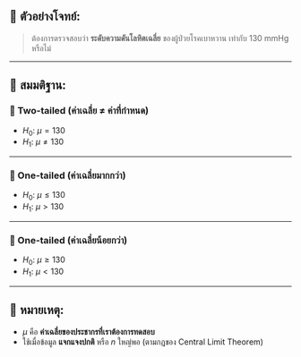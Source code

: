 ## 🧪 ตัวอย่างโจทย์:

> ต้องการตรวจสอบว่า **ระดับความดันโลหิตเฉลี่ย** ของผู้ป่วยโรคเบาหวาน เท่ากับ 130 mmHg หรือไม่

---

## 🧠 สมมติฐาน:

### 🔸 Two-tailed (ค่าเฉลี่ย ≠ ค่าที่กำหนด)

* $H_0$: $\mu = 130$
* $H_1$: $\mu \ne 130$

---

### 🔸 One-tailed (ค่าเฉลี่ยมากกว่า)

* $H_0$: $\mu \le 130$
* $H_1$: $\mu > 130$

---

### 🔸 One-tailed (ค่าเฉลี่ยน้อยกว่า)

* $H_0$: $\mu \ge 130$
* $H_1$: $\mu < 130$

---

## 📌 หมายเหตุ:

* $\mu$ คือ **ค่าเฉลี่ยของประชากรที่เราต้องการทดสอบ**
* ใช้เมื่อข้อมูล **แจกแจงปกติ** หรือ $n$ ใหญ่พอ (ตามกฎของ Central Limit Theorem)

